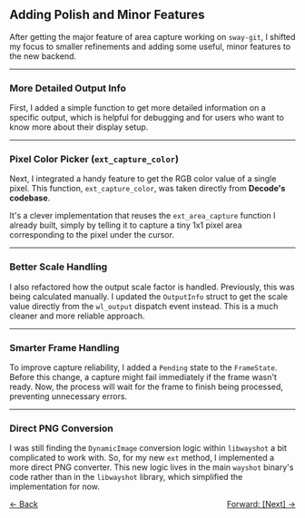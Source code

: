 ## **Adding Polish and Minor Features**

After getting the major feature of area capture working on `sway-git`, I shifted my focus to smaller refinements and adding some useful, minor features to the new backend.

-----

### More Detailed Output Info

First, I added a simple function to get more detailed information on a specific output, which is helpful for debugging and for users who want to know more about their display setup.

-----

### Pixel Color Picker (`ext_capture_color`)

Next, I integrated a handy feature to get the RGB color value of a single pixel. This function, `ext_capture_color`, was taken directly from **Decode's codebase**.

It's a clever implementation that reuses the `ext_area_capture` function I already built, simply by telling it to capture a tiny 1x1 pixel area corresponding to the pixel under the cursor.

-----

### Better Scale Handling

I also refactored how the output scale factor is handled. Previously, this was being calculated manually. I updated the `OutputInfo` struct to get the scale value directly from the `wl_output` dispatch event instead. This is a much cleaner and more reliable approach.

-----

### Smarter Frame Handling

To improve capture reliability, I added a `Pending` state to the `FrameState`. Before this change, a capture might fail immediately if the frame wasn't ready. Now, the process will wait for the frame to finish being processed, preventing unnecessary errors.

-----

### Direct PNG Conversion

I was still finding the `DynamicImage` conversion logic within `libwayshot` a bit complicated to work with. So, for my new `ext` method, I implemented a more direct PNG converter. This new logic lives in the main `wayshot` binary's code rather than in the `libwayshot` library, which simplified the implementation for now.

<div style="display: flex; justify-content: space-between;">
  <a href="Thought_Process_6.md">&lt;- Back</a>
  <a href="Thought_Process_8.md">Forward: [Next] -&gt;</a>
</div>

